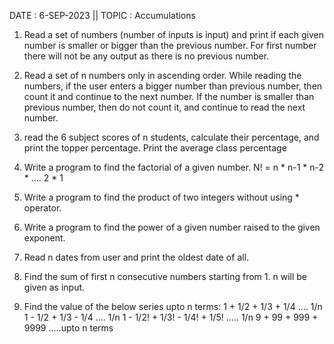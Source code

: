 DATE : 6-SEP-2023 || TOPIC : Accumulations

1. Read a set of numbers (number of inputs is input) and print if each given number is smaller or bigger than the previous number. For first number there will not be any output as there is no previous number.

2. Read a set of n numbers only in ascending order. While reading the numbers, if the user enters a bigger number than previous number, then count it and continue to the next number. If the number is smaller than previous number, then do not count it, and continue to read the next number.

3.  read the 6 subject scores of n students, calculate their percentage, and print the topper percentage. Print the average class percentage
4. Write a program to find the factorial of a given number.
	N! = n * n-1 * n-2 * …. 2 * 1

5. Write a program to find the product of two integers without using * operator.
6. Write a program to find the power of a given number raised to the given exponent.

7. Read n dates from user and print the oldest date of all.

8. Find the sum of first n consecutive numbers starting from 1. n will be given as input.

9. Find the value of the below series upto n terms:
	1 + 1/2 + 1/3 + 1/4 .... 1/n
	1 - 1/2 + 1/3 - 1/4 .... 1/n
	1 - 1/2! + 1/3! - 1/4! + 1/5! ..... 1/n
	 9 + 99 + 999 + 9999 .....upto n terms

